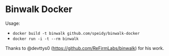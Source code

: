 Binwalk Docker
==============

Usage:
  - `docker build -t binwalk github.com/speidy/binwalk-docker`
  - `docker run -i -t --rm binwalk `

Thanks to @devttys0 (https://github.com/ReFirmLabs/binwalk) for his work.
